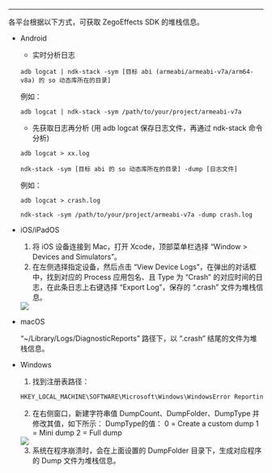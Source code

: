 <Title>如何获取 ZegoEffects SDK 的堆栈信息？</Title>


---

各平台根据以下方式，可获取 ZegoEffects SDK 的堆栈信息。

- Android

    - 实时分析日志  

    `adb logcat | ndk-stack -sym [目标 abi (armeabi/armeabi-v7a/arm64-v8a) 的 so 动态库所在的目录]`  

    例如：

    `adb logcat | ndk-stack -sym /path/to/your/project/armeabi-v7a`

    - 先获取日志再分析 (用 adb logcat 保存日志文件，再通过 ndk-stack 命令分析)
      
    `adb logcat > xx.log`
          
    `ndk-stack -sym [目标 abi 的 so 动态库所在的目录] -dump [日志文件]`  

     例如：

    `adb logcat > crash.log`

    `ndk-stack -sym /path/to/your/project/armeabi-v7a -dump crash.log`

- iOS/iPadOS

    1. 将 iOS 设备连接到 Mac，打开 Xcode，顶部菜单栏选择 “Window > Devices and Simulators”。
    2. 在左侧选择指定设备，然后点击 “View Device Logs”，在弹出的对话框中，找到对应的 Process 应用包名、且 Type 为 “Crash” 的对应时间的日志，在此条日志上右键选择 “Export Log”，保存的 “.crash” 文件为堆栈信息。
    <Frame width="512" height="auto" caption=""><Frame width="512" height="auto" caption=""><img src="https://doc-media.zego.im/sdk-doc/Pics/FAQ/View_Device_Logs.png" /></Frame></Frame>    

- macOS

    “~/Library/Logs/DiagnosticReports” 路径下，以 “.crash” 结尾的文件为堆栈信息。


- Windows
    
    1. 找到注册表路径：
    ```cpp
    HKEY_LOCAL_MACHINE\SOFTWARE\Microsoft\Windows\WindowsError Reporting\LocalDumps
    ```
    
    2. 在右侧窗口，新建字符串值 DumpCount、DumpFolder、DumpType 并修改其值，如下所示：
    DumpType的值：
    0 = Create a custom dump
    1 = Mini dump
    2 = Full dump

    <Frame width="512" height="auto" caption=""><img src="https://storage.zego.im/sdk-doc/Pics/FAQ/expressSDKlogwindows.png" /></Frame>
    
    3. 系统在程序崩溃时，会在上面设置的 DumpFolder 目录下，生成对应程序的 Dump 文件为堆栈信息。